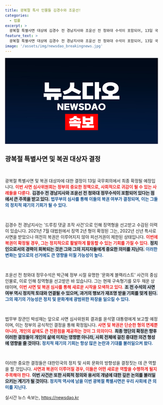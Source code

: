 ```yaml
---
title: 광복절 특사 인물들 김경수와 조윤선!
categories:
  - 법률
excerpt: >
  광복절 특별사면 대상에 김경수 전 경남지사와 조윤선 전 청와대 수석이 포함되어, 13일 국무회의에서 최종 확정됩니다. 두 인물의 복권 여부가 정치권을 뜨겁게 달굴 전망입니다!
feature_text: >
  광복절 특별사면 대상에 김경수 전 경남지사와 조윤선 전 청와대 수석이 포함되어, 13일 국무회의에서 최종 확정됩니다. 두 인물의 복권 여부가 정치권을 뜨겁게 달굴 전망입니다!
image: '/assets/img/newsdao_breakingnews.jpg'
---
```


<p><img src="/assets/img/newsdao_breakingnews.jpg" alt="flaretime 속보" /></p>

<h2 data-ke-size="size26">광복절 특별사면 및 복권 대상자 결정</h2>

<p data-ke-size="size16">&nbsp;</p>

<p>광복절 특별사면 및 복권 대상자에 대한 결정이 13일 국무회의에서 최종 확정될 예정입니다. <b><span style="color: #ee2323;">이번 사면 심사위원회는 정부의 중요한 정책으로, 사회적으로 귀감이 될 수 있는 사례들을 다룬다.</span></b> <b><span style="background-color: #21538527;">김경수 전 경남지사와 조윤선 전 청와대 정무수석이 포함되어 있다는 점에서 큰 주목을 받고 있다.</span></b> <b><span style="color: #1a5490;">법무부의 심사를 통해 이들의 복권 여부가 결정되며, 이는 그들의 정치적 재기의 기회가 될 수 있다.</span></b> </p>

<p data-ke-size="size16">&nbsp;</p>

<p>김경수 전 경남지사는 '드루킹 댓글 조작 사건'으로 인해 징역형을 선고받고 수감된 이력이 있습니다. 2021년 7월 대법원에서 징역 2년 형이 확정된 그는, 2022년 신년 특사로 사면을 받았으나 여전히 복권은 이루어지지 않아 피선거권이 제한된 상태입니다. <b><span style="color: #ee2323;">이번에 복권이 확정될 경우, 그는 정치적으로 활발하게 활동할 수 있는 기회를 가질 수 있다.</span></b> <b><span style="background-color: #21538527;">정치인으로서의 경력이 회복되는 것은 그와 그의 지지자들에게 중요한 의미를 지닌다.</span></b> <b><span style="color: #1a5490;">이러한 변화는 앞으로의 선거에도 큰 영향을 미칠 가능성이 높다.</span></b> </p>

<p data-ke-size="size16">&nbsp;</p>

<p>조윤선 전 청와대 정무수석은 박근혜 정부 시절 유명한 '문화계 블랙리스트' 사건의 중심 인물로, 이로 인해 징역형을 선고받은 바 있습니다. 그는 현재 구속형기를 모두 채운 상태이며, <b><span style="color: #ee2323;">이번 사면 및 복권 심사를 통해 새로운 시작을 모색하고 있다.</span></b> <b><span style="background-color: #21538527;">조 전 수석의 사면 여부 역시 정치적 토대와 연결될 수 있으며, 과거의 행보가 재조명 받을 기회를 맞게 된다.</span></b> <b><span style="color: #1a5490;">그의 재기의 가능성은 정치 및 문화계에 광범위한 파장을 일으킬 수 있다.</span></b> </p>

<p data-ke-size="size16">&nbsp;</p>

<p>법무부 장관인 박성재는 앞으로 사면 심사위원회 결과를 윤석열 대통령에게 보고할 예정이며, 이는 정부의 공식적인 결정을 통해 확정됩니다. <b><span style="color: #ee2323;">사면 및 복권은 단순한 형의 면제뿐 아니라, 개인의 삶에도 큰 전환점을 제공하는 것이 그 의의이다.</span></b> <b><span style="background-color: #21538527;">최종 명단의 확정은 향후 이러한 결정들이 개인의 삶에 미치는 영향뿐 아니라, 사회 전체에 걸친 중대한 의견 형성에 영향을 줄 것이다.</span></b> <b><span style="color: #1a5490;">정치적 재기의 기회는 항상 많은 논란과 기대를 불러일으켜 왔다.</span></b></p>

<p data-ke-size="size16">&nbsp;</p>

<p>이러한 중요한 결정들은 대한민국의 정치 및 사회 문화의 방향성을 결정짓는 데 큰 역할을 할 것입니다. <b><span style="color: #ee2323;">사면과 복권이 이루어질 경우, 이들은 어떤 새로운 역할을 수행하게 될지 주목해야 한다.</span></b> <b><span style="background-color: #21538527;">이번 사건은 또한 사회적 정의와 용서의 개념에 대한 깊은 논의를 불러일으키는 계기가 될 것이다.</span></b> <b><span style="color: #1a5490;">정치적 역사에 남을 이번 광복절 특별사면은 우리 사회에 큰 의미를 지닌다.</span></b> </p>

<p data-ke-size="size16"></p>
실시간 뉴스 속보는, <a href="https://newsdao.kr" rel="dofollow">https://newsdao.kr</a>


